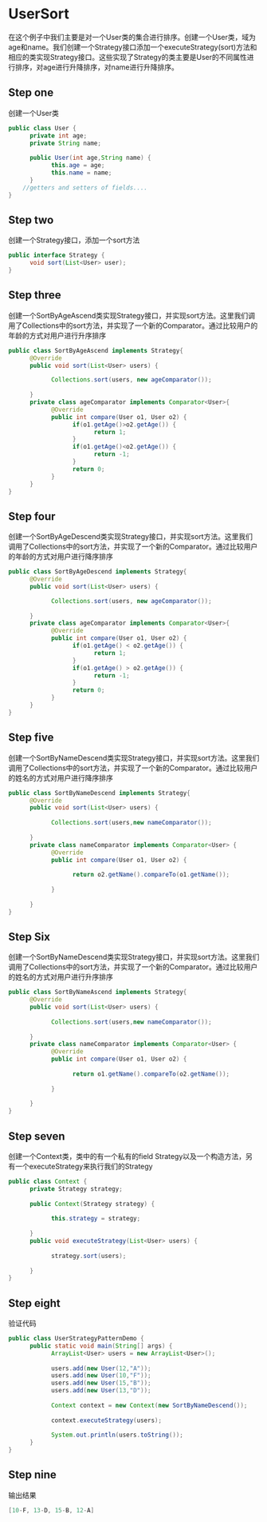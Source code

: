 # UserSort
在这个例子中我们主要是对一个User类的集合进行排序。创建一个User类，域为age和name。我们创建一个Strategy接口添加一个executeStrategy(sort)方法和相应的类实现Strategy接口。这些实现了Strategy的类主要是User的不同属性进行排序，对age进行升降排序，对name进行升降排序。
## Step one
创建一个User类
```Java
public class User {
	  private int age;
	  private String name;
	
	  public User(int age,String name) {
		    this.age = age;
		    this.name = name;
	  }
    //getters and setters of fields....
}
```
## Step two
创建一个Strategy接口，添加一个sort方法
```Java
public interface Strategy {
	  void sort(List<User> user);
}
```
## Step three
创建一个SortByAgeAscend类实现Strategy接口，并实现sort方法。这里我们调用了Collections中的sort方法，并实现了一个新的Comparator。通过比较用户的年龄的方式对用户进行升序排序
```Java
public class SortByAgeAscend implements Strategy{
	  @Override
	  public void sort(List<User> users) {

		    Collections.sort(users, new ageComparator());
		
	  }
	  private class ageComparator implements Comparator<User>{
		    @Override
		    public int compare(User o1, User o2) {
			      if(o1.getAge()>o2.getAge()) {
				        return 1;
			      }
			      if(o1.getAge()<o2.getAge()) {
				        return -1;
			      }
			      return 0;
		    }
	  }
}
```
## Step four
创建一个SortByAgeDescend类实现Strategy接口，并实现sort方法。这里我们调用了Collections中的sort方法，并实现了一个新的Comparator。通过比较用户的年龄的方式对用户进行降序排序
```Java
public class SortByAgeDescend implements Strategy{
	  @Override
	  public void sort(List<User> users) {

		    Collections.sort(users, new ageComparator());
		
	  }
	  private class ageComparator implements Comparator<User>{
		    @Override
		    public int compare(User o1, User o2) {
			      if(o1.getAge() < o2.getAge()) {
				        return 1;
			      }
			      if(o1.getAge() > o2.getAge()) {
				        return -1;
			      }
			      return 0;
		    }
	  }
}
```
## Step five
创建一个SortByNameDescend类实现Strategy接口，并实现sort方法。这里我们调用了Collections中的sort方法，并实现了一个新的Comparator。通过比较用户的姓名的方式对用户进行降序排序
```Java
public class SortByNameDescend implements Strategy{
	  @Override
	  public void sort(List<User> users) {
		
		    Collections.sort(users,new nameComparator());
		
	  }
	  private class nameComparator implements Comparator<User> {
		    @Override
		    public int compare(User o1, User o2) {
			
			      return o2.getName().compareTo(o1.getName());
			
		    }
		
	  }
}
```
## Step Six
创建一个SortByNameDescend类实现Strategy接口，并实现sort方法。这里我们调用了Collections中的sort方法，并实现了一个新的Comparator。通过比较用户的姓名的方式对用户进行升序排序
```Java
public class SortByNameAscend implements Strategy{
	  @Override
	  public void sort(List<User> users) {
		
		    Collections.sort(users,new nameComparator());
		
	  }
	  private class nameComparator implements Comparator<User> {
		    @Override
		    public int compare(User o1, User o2) {
			
			      return o1.getName().compareTo(o2.getName());
			
		    }
		
	  }
}
```
## Step seven
创建一个Context类，类中的有一个私有的field Strategy以及一个构造方法，另有一个executeStrategy来执行我们的Strategy
```Java
public class Context {
	  private Strategy strategy;
	
	  public Context(Strategy strategy) {
		
		    this.strategy = strategy;
		
	  }
	  public void executeStrategy(List<User> users) {
		
		    strategy.sort(users);
		
	  }
}
```
## Step eight
验证代码
```Java
public class UserStrategyPatternDemo {
	  public static void main(String[] args) {
		    ArrayList<User> users = new ArrayList<User>();
		
		    users.add(new User(12,"A"));
		    users.add(new User(10,"F"));
		    users.add(new User(15,"B"));
		    users.add(new User(13,"D"));
		
		    Context context = new Context(new SortByNameDescend());
		
		    context.executeStrategy(users);
		
		    System.out.println(users.toString());
	  }
}
```
## Step nine
输出结果
```Java
[10-F, 13-D, 15-B, 12-A]
```
